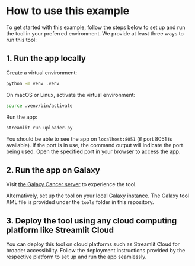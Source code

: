# How to use this example
To get started with this example, follow the steps below to set up and run the tool in your preferred environment. We provide at least three ways to run this tool:

## 1. Run the app locally

Create a virtual environment:
```bash
python -m venv .venv
```

On macOS or Linux, activate the virtual environment:
```bash
source .venv/bin/activate
```

Run the app:
```bash
streamlit run uploader.py
```

You should be able to see the app on `localhost:8051` (if port 8051 is available). If the port is in use, the command output will indicate the port being used. Open the specified port in your browser to access the app.

## 2. Run the app on Galaxy

Visit [the Galaxy Cancer server](https://cancer.usegalaxy.org/root?tool_id=interactive_test_uploader) to experience the tool.

Alternatively, set up the tool on your local Galaxy instance. The Galaxy tool XML file is provided under the `tools` folder in this repository.

## 3. Deploy the tool using any cloud computing platform like Streamlit Cloud

You can deploy this tool on cloud platforms such as Streamlit Cloud for broader accessibility. Follow the deployment instructions provided by the respective platform to set up and run the app seamlessly.
